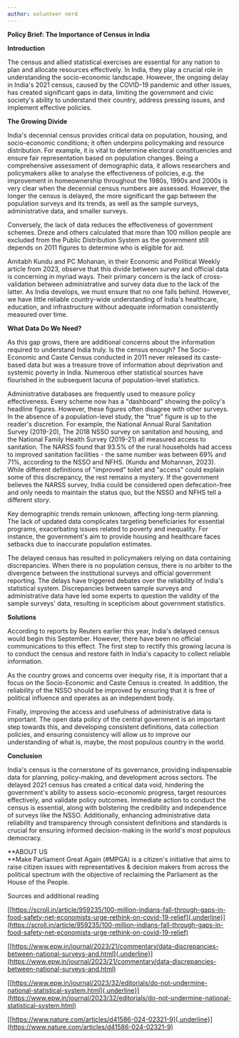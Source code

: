 ```yaml
---
author: volunteer nerd
---
```


**Policy Brief: The Importance of Census in India**

**Introduction**

The census and allied statistical exercises are essential for any nation
to plan and allocate resources effectively. In India, they play a
crucial role in understanding the socio-economic landscape. However, the
ongoing delay in India\'s 2021 census, caused by the COVID-19 pandemic
and other issues, has created significant gaps in data, limiting the
government and civic society's ability to understand their country,
address pressing issues, and implement effective policies.

**The Growing Divide**

India's decennial census provides critical data on population, housing,
and socio-economic conditions; it often underpins policymaking and
resource distribution. For example, it is vital to determine electoral
constituencies and ensure fair representation based on population
changes. Being a comprehensive assessment of demographic data, it allows
researchers and policymakers alike to analyse the effectiveness of
policies, e.g. the improvement in homeownership throughout the 1980s,
1990s and 2000s is very clear when the decennial census numbers are
assessed. However, the longer the census is delayed, the more
significant the gap between the population surveys and its trends, as
well as the sample surveys, administrative data, and smaller surveys.

Conversely, the lack of data reduces the effectiveness of government
schemes. Dreze and others calculated that more than 100 million people
are excluded from the Public Distribution System as the government still
depends on 2011 figures to determine who is eligible for aid.

Amitabh Kundu and PC Mohanan, in their Economic and Political Weekly
article from 2023, observe that this divide between survey and official
data is concerning in myriad ways. Their primary concern is the lack of
cross-validation between administrative and survey data due to the lack
of the latter. As India develops, we must ensure that no one falls
behind. However, we have little reliable country-wide understanding of
India\'s healthcare, education, and infrastructure without adequate
information consistently measured over time.

**What Data Do We Need?**

As this gap grows, there are additional concerns about the information
required to understand India truly. Is the census enough? The
Socio-Economic and Caste Census conducted in 2011 never released its
caste-based data but was a treasure trove of information about
deprivation and systemic poverty in India. Numerous other statistical
sources have flourished in the subsequent lacuna of population-level
statistics.

Administrative databases are frequently used to measure policy
effectiveness. Every scheme now has a "dashboard" showing the policy\'s
headline figures. However, these figures often disagree with other
surveys. In the absence of a population-level study, the "true" figure
is up to the reader's discretion. For example, the National Annual Rural
Sanitation Survey (2019-20), The 2018 NSSO survey on sanitation and
housing, and the National Family Health Survey (2019-21) all measured
access to sanitation. The NARSS found that 93.5% of the rural households
had access to improved sanitation facilities - the same number was
between 69% and 71%, according to the NSSO and NFHS. (Kundu and
Mohannan, 2023). While different definitions of "improved" toilet and
"access" could explain some of this discrepancy, the rest remains a
mystery. If the government believes the NARSS survey, India could be
considered open defecation-free and only needs to maintain the status
quo, but the NSSO and NFHS tell a different story.

Key demographic trends remain unknown, affecting long-term planning. The
lack of updated data complicates targeting beneficiaries for essential
programs, exacerbating issues related to poverty and inequality. For
instance, the government's aim to provide housing and healthcare faces
setbacks due to inaccurate population estimates.

The delayed census has resulted in policymakers relying on data
containing discrepancies. When there is no population census, there is
no arbiter to the divergence between the institutional surveys and
official government reporting. The delays have triggered debates over
the reliability of India's statistical system. Discrepancies between
sample surveys and administrative data have led some experts to question
the validity of the sample surveys' data, resulting in scepticism about
government statistics.

**Solutions**

According to reports by Reuters earlier this year, India's delayed
census would begin this September. However, there have been no official
communications to this effect. The first step to rectify this growing
lacuna is to conduct the census and restore faith in India's capacity to
collect reliable information.

As the country grows and concerns over inequity rise, it is important
that a focus on the Socio-Economic and Caste Census is created. In
addition, the reliability of the NSSO should be improved by ensuring
that it is free of political influence and operates as an independent
body.

Finally, improving the access and usefulness of administrative data is
important. The open data policy of the central government is an
important step towards this, and developing consistent definitions, data
collection policies, and ensuring consistency will allow us to improve
our understanding of what is, maybe, the most populous country in the
world.

**Conclusion**

India's census is the cornerstone of its governance, providing
indispensable data for planning, policy-making, and development across
sectors. The delayed 2021 census has created a critical data void,
hindering the government\'s ability to assess socio-economic progress,
target resources effectively, and validate policy outcomes. Immediate
action to conduct the census is essential, along with bolstering the
credibility and independence of surveys like the NSSO. Additionally,
enhancing administrative data reliability and transparency through
consistent definitions and standards is crucial for ensuring informed
decision-making in the world\'s most populous democracy.

**ABOUT US\
**Make Parliament Great Again (#MPGA) is a citizen's initiative that
aims to raise citizen issues with representatives & decision makers from
across the political spectrum with the objective of reclaiming the
Parliament as the House of the People.

Sources and additional reading

[[https://scroll.in/article/959235/100-million-indians-fall-through-gaps-in-food-safety-net-economists-urge-rethink-on-covid-19-relief]{.underline}](https://scroll.in/article/959235/100-million-indians-fall-through-gaps-in-food-safety-net-economists-urge-rethink-on-covid-19-relief)

[[https://www.epw.in/journal/2023/21/commentary/data-discrepancies-between-national-surveys-and.html]{.underline}](https://www.epw.in/journal/2023/21/commentary/data-discrepancies-between-national-surveys-and.html)

[[https://www.epw.in/journal/2023/32/editorials/do-not-undermine-national-statistical-system.html]{.underline}](https://www.epw.in/journal/2023/32/editorials/do-not-undermine-national-statistical-system.html)

[[https://www.nature.com/articles/d41586-024-02321-9]{.underline}](https://www.nature.com/articles/d41586-024-02321-9)
